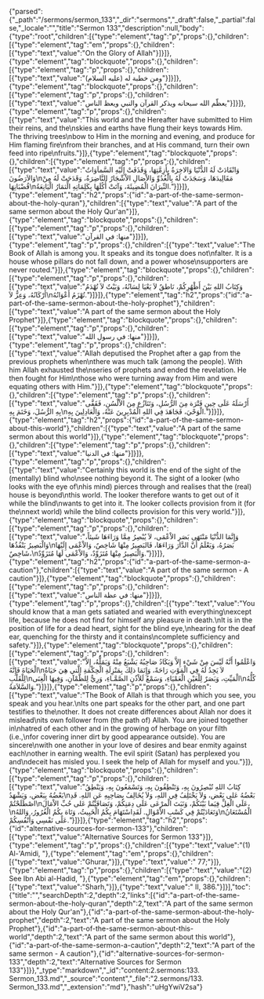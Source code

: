 {"parsed":{"_path":"/sermons/sermon_133","_dir":"sermons","_draft":false,"_partial":false,"_locale":"","title":"Sermon 133","description":null,"body":{"type":"root","children":[{"type":"element","tag":"p","props":{},"children":[{"type":"element","tag":"em","props":{},"children":[{"type":"text","value":"On the Glory of Allah"}]}]},{"type":"element","tag":"blockquote","props":{},"children":[{"type":"element","tag":"p","props":{},"children":[{"type":"text","value":"ومن خطبة له (عليه السلام)"}]}]},{"type":"element","tag":"blockquote","props":{},"children":[{"type":"element","tag":"p","props":{},"children":[{"type":"text","value":"يعظّم الله سبحانه ويذكر القرآن والنبي ويعظ الناس"}]}]},{"type":"element","tag":"p","props":{},"children":[{"type":"text","value":"This world and the Hereafter have submitted to Him their reins, and the\nskies and earths have flung their keys towards Him. The thriving trees\nbow to Him in the morning and evening, and produce for Him flaming fire\nfrom their branches, and at His command, turn their own feed into ripe\nfruits."}]},{"type":"element","tag":"blockquote","props":{},"children":[{"type":"element","tag":"p","props":{},"children":[{"type":"text","value":"وَانْقَادَتْ لَهُ الدُّنْيَا وَالاخِرَةُ بِأَزِمَّتِهَا، وَقَذَفَتْ إِلَيْهِ السَّماَوَاتُ وَالاَرَضُونَ\nمَقَالِيدَهَا، وَسَجَدَتْ لَهُ بِالْغُدُوِّ وَالاْصَالِ الاْشْجَارُ النَّاضِرَةُ، وَقَدَحَتْ لَهُ مِنْ قُضْبَانِهَا\nالنِّيرَانَ الْمُضِيئَةَ، وَآتَتْ أُكُلَهَا بِكَلِمَاتِهِ الِّثمَارُ الْيَانِعَةُ."}]}]},{"type":"element","tag":"h2","props":{"id":"a-part-of-the-same-sermon-about-the-holy-quran"},"children":[{"type":"text","value":"A part of the same sermon about the Holy Qur'an"}]},{"type":"element","tag":"blockquote","props":{},"children":[{"type":"element","tag":"p","props":{},"children":[{"type":"text","value":"منها: في القرآن"}]}]},{"type":"element","tag":"p","props":{},"children":[{"type":"text","value":"The Book of Allah is among you. It speaks and its tongue does not\nfalter. It is a house whose pillars do not fall down, and a power whose\nsupporters are never routed."}]},{"type":"element","tag":"blockquote","props":{},"children":[{"type":"element","tag":"p","props":{},"children":[{"type":"text","value":"وَكِتَابُ اللهِ بَيْنَ أَظْهُرِكُمْ، نَاطقٌ لاَ يَعْيَا لِسَانُهُ، وَبَيْتٌ لاَ تُهْدَمُ أَرْكَانُهُ، وَعِزٌّ لاَ\nتُهْزَمُ أَعْوَانُهُ."}]}]},{"type":"element","tag":"h2","props":{"id":"a-part-of-the-same-sermon-about-the-holy-prophet"},"children":[{"type":"text","value":"A part of the same sermon about the Holy Prophet"}]},{"type":"element","tag":"blockquote","props":{},"children":[{"type":"element","tag":"p","props":{},"children":[{"type":"text","value":"منها: في رسول الله"}]}]},{"type":"element","tag":"p","props":{},"children":[{"type":"text","value":"Allah deputised the Prophet after a gap from the previous prophets when\nthere was much talk (among the people). With him Allah exhausted the\nseries of prophets and ended the revelation. He then fought for Him\nthose who were turning away from Him and were equating others with Him."}]},{"type":"element","tag":"blockquote","props":{},"children":[{"type":"element","tag":"p","props":{},"children":[{"type":"text","value":"أَرْسَلَهُ عَلَى حِينِ فَتْرَة مِنَ الرُّسُلِ، وَتَنَازُع مِنَ الاْلْسُنِ، فَقَفَّى بِهِ الرُّسُلَ، وَخَتَمَ بِهِ\nالْوَحْيَ، فَجَاهَدَ فِي اللهِ الْمُدْبِرِينَ عَنْهُ، وَالْعَادِلِينَ بِهِ."}]}]},{"type":"element","tag":"h2","props":{"id":"a-part-of-the-same-sermon-about-this-world"},"children":[{"type":"text","value":"A part of the same sermon about this world"}]},{"type":"element","tag":"blockquote","props":{},"children":[{"type":"element","tag":"p","props":{},"children":[{"type":"text","value":"منها: في الدنيا"}]}]},{"type":"element","tag":"p","props":{},"children":[{"type":"text","value":"Certainly this world is the end of the sight of the (mentally) blind who\nsee nothing beyond it. The sight of a looker (who looks with the eye of\nhis mind) pierces through and realises that the (real) house is beyond\nthis world. The looker therefore wants to get out of it while the blind\nwants to get into it. The looker collects provision from it (for the\nnext world) while the blind collects provision for this very world."}]},{"type":"element","tag":"blockquote","props":{},"children":[{"type":"element","tag":"p","props":{},"children":[{"type":"text","value":"وَإِنَّمَا الدُّنْيَا مَنْتَهَى بَصَرِ الاْعْمَى، لاَ يُبْصِرُ مِمَّا وَرَاءَهَا شَيئاً، وَالْبَصِيرُ يَنْفُذُهَا\nبَصَرُهُ، وَيَعْلَمُ أَنَّ الدَّارَ وَرَاءَهَا، فَالبَصِيرُ مِنْهَا شَاخِصٌ، وَالاْعْمَى إِلَيْهَا شَاخِصٌ،\nوَالْبَصِيرُ مِنْهَا مُتَزَوِّدٌ، وَالاْعْمَى لَهَا مُتَزَوِّدٌ."}]}]},{"type":"element","tag":"h2","props":{"id":"a-part-of-the-same-sermon-a-caution"},"children":[{"type":"text","value":"A part of the same sermon - A caution"}]},{"type":"element","tag":"blockquote","props":{},"children":[{"type":"element","tag":"p","props":{},"children":[{"type":"text","value":"منها: في عظة الناس"}]}]},{"type":"element","tag":"p","props":{},"children":[{"type":"text","value":"You should know that a man gets satiated and wearied with everything\nexcept life, because he does not find for himself any pleasure in death.\nIt is in the position of life for a dead heart, sight for the blind eye,\nhearing for the deaf ear, quenching for the thirsty and it contains\ncomplete sufficiency and safety."}]},{"type":"element","tag":"blockquote","props":{},"children":[{"type":"element","tag":"p","props":{},"children":[{"type":"text","value":"وَاعْلَمُوا أَنَّهُ لَيْسَ مِنْ شَيْء إِلاَّ وَيَكَادُ صَاحِبُهُ يَشْبَعُ مِنْهُ وَيَمَلُّهُ، إِلاَّ الْحَيَاةَ فَإِنَّهُ\nلاَ يَجِدُ لَهُ فِي الْمَوْتِ رَاحَةً، وَإِنَمَا ذلِكَ بِمَنْزِلَةِ الْحِكْمَةِ الَّتي هِيَ حَيَاةٌ لِلْقَلْبِ\nالْمَيِّتِ، وَبَصَرٌ لِلْعَيْنِ الْعَمْيَاءِ، وَسَمْعٌ لَلاْذُنِ الصَّمَّـاءِ، وَرِيٌّ لِلظَّمْآنِ، وَفِيهَا الْغِنَى\nكُلُّهُ وَالسَّلاَمَةُ."}]}]},{"type":"element","tag":"p","props":{},"children":[{"type":"text","value":"The Book of Allah is that through which you see, you speak and you hear.\nIts one part speaks for the other part, and one part testifies to the\nother. It does not create differences about Allah nor does it mislead\nits own follower from (the path of) Allah. You are joined together in\nhatred of each other and in the growing of herbage on your filth (i.e.,\nfor covering inner dirt by good appearance outside). You are sincere\nwith one another in your love of desires and bear enmity against each\nother in earning wealth. The evil spirit (Satan) has perplexed you and\ndeceit has misled you. I seek the help of Allah for myself and you."}]},{"type":"element","tag":"blockquote","props":{},"children":[{"type":"element","tag":"p","props":{},"children":[{"type":"text","value":"كِتَابُ اللهِ تُبْصِرُونَ بِهِ، وَتَنْطِقُونَ بِهِ، وَتَسْمَعُونَ بِهِ، وَيَنْطِقُ بَعْضُهُ بِبَعْض، وَيَشْهَدُ\nبَعْضُهُ عَلى بَعْض، وَلاَ يَخْتَلِفُ فِي اللهِ، وَلاَ يُخَالِفُ بِصَاحِبِهِ عَنِ اللهِ. قَدِ اصْطَلَحْتُمْ\nعَلَى الْغِلِّ فِيَما بَيْنَكُمْ، وَنَبَتَ الْمرْعَى عَلَى دِمَنِكُمْ، وَتَصَافَيْتُمْ عَلى حُبِّ الاْمَالَ،\nوَتَعَادَيْتُمْ فِي كَسْبِ الاْمْوَالِ. لَقَدِاسْتَهَامَ بِكُمُ الْخَبِيثُ، وَتَاهَ بِكُمُ الْغُرُورُ، وَاللهُ\nالْمُسْتَعَانُ عَلَى نَفْسِي وَأَنْفُسِكُمْ."}]}]},{"type":"element","tag":"h2","props":{"id":"alternative-sources-for-sermon-133"},"children":[{"type":"text","value":"Alternative Sources for Sermon 133"}]},{"type":"element","tag":"p","props":{},"children":[{"type":"text","value":"(1) Al-'Amidi, "},{"type":"element","tag":"em","props":{},"children":[{"type":"text","value":"Ghurar,"}]},{"type":"text","value":" 77;"}]},{"type":"element","tag":"p","props":{},"children":[{"type":"text","value":"(2) See Ibn Abi al-Hadid, "},{"type":"element","tag":"em","props":{},"children":[{"type":"text","value":"Sharh,"}]},{"type":"text","value":" II, 386."}]}],"toc":{"title":"","searchDepth":2,"depth":2,"links":[{"id":"a-part-of-the-same-sermon-about-the-holy-quran","depth":2,"text":"A part of the same sermon about the Holy Qur'an"},{"id":"a-part-of-the-same-sermon-about-the-holy-prophet","depth":2,"text":"A part of the same sermon about the Holy Prophet"},{"id":"a-part-of-the-same-sermon-about-this-world","depth":2,"text":"A part of the same sermon about this world"},{"id":"a-part-of-the-same-sermon-a-caution","depth":2,"text":"A part of the same sermon - A caution"},{"id":"alternative-sources-for-sermon-133","depth":2,"text":"Alternative Sources for Sermon 133"}]}},"_type":"markdown","_id":"content:2.sermons:133. Sermon_133.md","_source":"content","_file":"2.sermons/133. Sermon_133.md","_extension":"md"},"hash":"uHgYwiV2sa"}